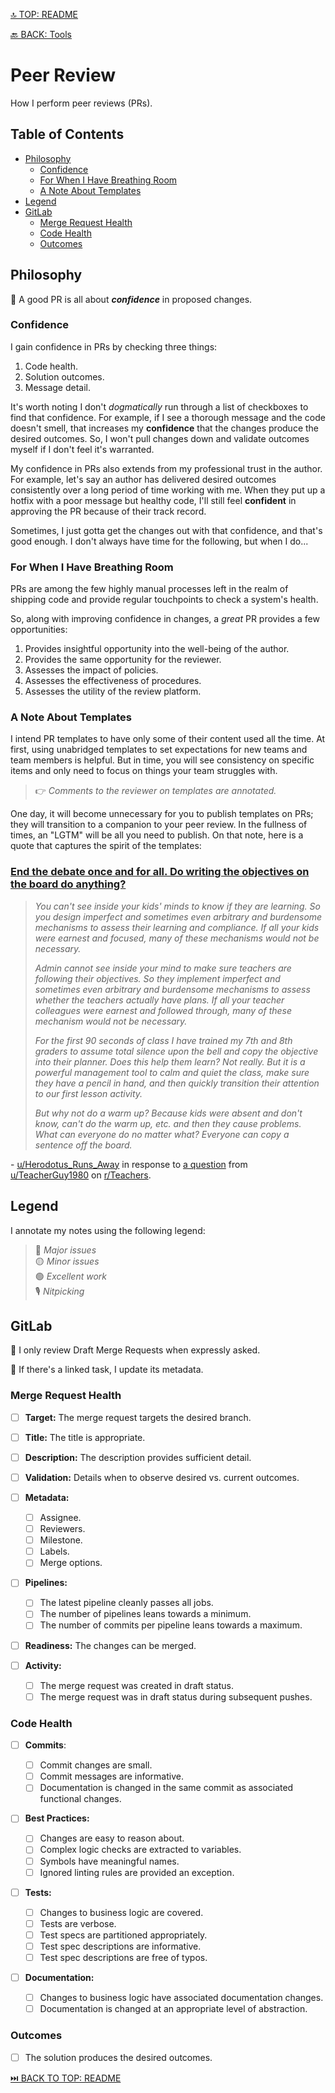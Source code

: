 [🔝 TOP: README](README.md)

[🔙 BACK: Tools](README.md#tools)

Peer Review
====================

How I perform peer reviews (PRs).

Table of Contents
---------------------------

- [Philosophy](#philosophy)
	- [Confidence](#confidence)
	- [For When I Have Breathing Room](#for-when-i-have-breathing-room)
	- [A Note About Templates](#a-note-about-templates)
- [Legend](#legend)
- [GitLab](#gitlab)
	- [Merge Request Health](#merge-request-health)
	- [Code Health](#code-health)
	- [Outcomes](#outcomes)

Philosophy
----------------

🏅 A good PR is all about ***confidence*** in proposed changes.

### Confidence

I gain confidence in PRs by checking three things:
1. Code health.
2. Solution outcomes.
3. Message detail.

It's worth noting I don't *dogmatically* run through a list of checkboxes to find that confidence. For example, if I see a thorough message and the code doesn't smell, that increases my **confidence** that the changes produce the desired outcomes. So, I won't pull changes down and validate outcomes myself if I don't feel it's warranted.

My confidence in PRs also extends from my professional trust in the author. For example, let's say an author has delivered desired outcomes consistently over a long period of time working with me. When they put up a hotfix with a poor message but healthy code, I'll still feel **confident** in approving the PR because of their track record.

Sometimes, I just gotta get the changes out with that confidence, and that's good enough. I don't always have time for the following, but when I do...

### For When I Have Breathing Room

PRs are among the few highly manual processes left in the realm of shipping code and provide regular touchpoints to check a system's health.

So, along with improving confidence in changes, a *great* PR provides a few opportunities:
1. Provides insightful opportunity into the well-being of the author.
2. Provides the same opportunity for the reviewer.
3. Assesses the impact of policies.
4. Assesses the effectiveness of procedures.
5. Assesses the utility of the review platform.

### A Note About Templates

I intend PR templates to have only some of their content used all the time. At first, using unabridged templates to set expectations for new teams and team members is helpful. But in time, you will see consistency on specific items and only need to focus on things your team struggles with.

> 👉 *Comments to the reviewer on templates are annotated.*

One day, it will become unnecessary for you to publish templates on PRs; they will transition to a companion to your peer review. In the fullness of times, an "LGTM" will be all you need to publish. On that note, here is a quote that captures the spirit of the templates:

### [End the debate once and for all. Do writing the objectives on the board do anything?](https://www.reddit.com/r/Teachers/comments/10vq3sn/end_the_debate_once_and_for_all_do_writing_the/j7iz4g1/?context=3)

> *You can't see inside your kids' minds to know if they are learning. So you design imperfect and sometimes even arbitrary and burdensome mechanisms to assess their learning and compliance. If all your kids were earnest and focused, many of these mechanisms would not be necessary.*
>
> *Admin cannot see inside your mind to make sure teachers are following their objectives. So they implement imperfect and sometimes even arbitrary and burdensome mechanisms to assess whether the teachers actually have plans. If all your teacher colleagues were earnest and followed through, many of these mechanism would not be necessary.*
>
> *For the first 90 seconds of class I have trained my 7th and 8th graders to assume total silence upon the bell and copy the objective into their planner. Does this help them learn? Not really. But it is a powerful management tool to calm and quiet the class, make sure they have a pencil in hand, and then quickly transition their attention to our first lesson activity.*
>
> *But why not do a warm up? Because kids were absent and don't know, can't do the warm up, etc. and then they cause problems. What can everyone do no matter what? Everyone can copy a sentence off the board.*

\- [u/Herodotus_Runs_Away](https://www.reddit.com/user/Herodotus_Runs_Away/) in response to [a question](https://www.reddit.com/r/Teachers/comments/10vq3sn/end_the_debate_once_and_for_all_do_writing_the/j7iz4g1/?context=3) from [u/TeacherGuy1980](https://www.reddit.com/user/TeacherGuy1980/) on [r/Teachers](https://www.reddit.com/r/Teachers/).

Legend
---------

[> 🗺️ *Legend definitions.*]: #
[> 🤖 *Because these indicators are machine-readable, I avoid using them to call out anomalies in the author's behavior.*]: #
[> 😀 *When I call out behavioral anomalies outside of the change request author's control, I use different emojis.*]: #

[> 🔴 *Major issues trigger a code review halt and status regression.*]: #
[> 🟡 *Minor issues trigger discussion.*]: #
[> 🟢 *Excellent work should be recognized and celebrated!*]: #
[> 🎙️ *Nitpicks are optional considerations.*]: #

I annotate my notes using the following legend:  
> 🔴 *Major issues*  
> 🟡 *Minor issues*  
> 🟢 *Excellent work*  
> 🎙️ *Nitpicking*

GitLab
----------

📝 I only review Draft Merge Requests when expressly asked.

🔗 If there's a linked task, I update its metadata.

### Merge Request Health

- [ ] **Target:** The merge request targets the desired branch.
- [ ] **Title:** The title is appropriate.
- [ ] **Description:** The description provides sufficient detail.
- [ ] **Validation:** Details when to observe desired vs. current outcomes.
- [ ] **Metadata:**
	- [ ] Assignee.
	- [ ] Reviewers.
	- [ ] Milestone.
	- [ ] Labels.
	- [ ] Merge options.
- [ ] **Pipelines:**

	[> 💡 *A good development strategy runs integration tests locally before creating a merge request.*]: #

	[> 🏫 *A high average of pipelines is a key indicator of issues in Task grooming, developer analysis, or scope creep.*]: #

	[> 💸 *GitLab charges for CI/CD in minutes, so keeping the number of pipelines to a minimum saves on costs.*]: #

	[> 🏫 *A low average of commits per pipeline may indicate an issue in developer analysis.*]: #

	- [ ] The latest pipeline cleanly passes all jobs.
	- [ ] The number of pipelines leans towards a minimum.
	- [ ] The number of commits per pipeline leans towards a maximum.

- [ ] **Readiness:** The changes can be merged.
- [ ] **Activity:**
	- [ ] The merge request was created in draft status.
	- [ ] The merge request was in draft status during subsequent pushes.

### Code Health

- [ ] **Commits**:

    [> 🏫 *Commits with large changes indicate the developer is thinking locally rather than globally.*]: #

    [> 💡 *Sometimes, the path to a solution isn't clear, and a messy commit log is inevitable. A good development strategy may use a "draft branch" where the developer can be as messy as they want. But once they know the final solution, They'll create a new branch for publishing. Then, commit small, clean changes until there are no diffs between the draft branch and the publishing branch. Doing this will often reveal unconsidered issues, too.*]: #

    - [ ] Commit changes are small.
    - [ ] Commit messages are informative.
    - [ ] Documentation is changed in the same commit as associated functional changes.

- [ ] **Best Practices:**

    [> 🏫 *Smelly code indicates the developer didn't review the final diffs before creating the merge request or inexperience.*]: #

    - [ ] Changes are easy to reason about.
    - [ ] Complex logic checks are extracted to variables.
    - [ ] Symbols have meaningful names.
    - [ ] Ignored linting rules are provided an exception.

- [ ] **Tests:**

    [> 🏫 *If the diffs touch `if` statements, there should usually be an associated test.*]: #

    - [ ] Changes to business logic are covered.
    - [ ] Tests are verbose.
    - [ ] Test specs are partitioned appropriately.
    - [ ] Test spec descriptions are informative.
    - [ ] Test spec descriptions are free of typos.

- [ ] **Documentation:**

    [> 💡 *Documentation can take form in descriptive naming, comments, helpdocs, test specs, and READMEs.*]: #

    - [ ] Changes to business logic have associated documentation changes.
    - [ ] Documentation is changed at an appropriate level of abstraction.

### Outcomes

[> 💡 *Trust, but verify. A recording may be informative, but it isn't always sufficient.*]: #

[> 🛑 *Reproduce issues at least once on a development server.*]: #

[> 🛑 *Reproduce desired behaviors on a development server after every significant push to the remote.*]: #

- [ ] The solution produces the desired outcomes.

[⏭️ BACK TO TOP: README](README.md)
